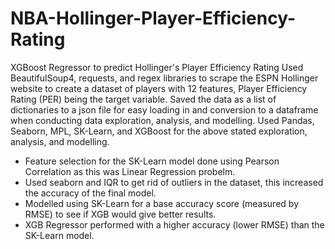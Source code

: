 # NBA-Hollinger-Player-Efficiency-Rating

XGBoost Regressor to predict Hollinger's Player Efficiency Rating
Used BeautifulSoup4, requests, and regex libraries to scrape the ESPN Hollinger website to create a dataset of players with 12 features, Player Efficiency Rating (PER) being the target variable.
Saved the data as a list of dictionaries to a json file for easy loading in and conversion to a dataframe when conducting data exploration, analysis, and modelling.
Used Pandas, Seaborn, MPL, SK-Learn, and XGBoost for the above stated exploration, analysis, and modelling.
  - Feature selection for the SK-Learn model done using Pearson Correlation as this was Linear Regression probelm.
  - Used seaborn and IQR to get rid of outliers in the dataset, this increased the accuracy of the final model.
  - Modelled using SK-Learn for a base accuracy score (measured by RMSE) to see if XGB would give better results.
  - XGB Regressor performed with a higher accuracy (lower RMSE) than the SK-Learn model.
